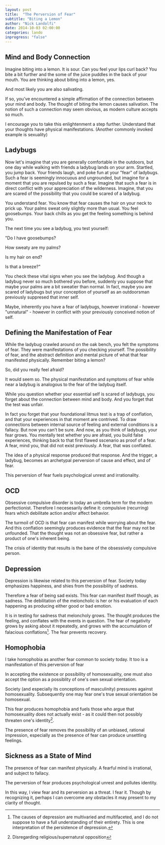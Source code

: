 ```yaml
---
layout: post
title:  "The Perversion of Fear"
subtitle: "Biting a Lemon"
author: "Nick Landolfi"
date: 2014-10-03 02:00:00
categories: lando
inprogress: "false"
---
```


Mind and Body Connection
------------------------

Imagine biting into a lemon. It is sour. Can you feel your lips curl back? You bite a bit further and the some of the juice puddles in the back of your mouth. You are thinking about biting into a lemon, yes.

And most likely you are also salivating.

If so, you've encountered a simple affirmation of the connection between your mind and body. The thought of biting the lemon causes salivation. The notion of such a connection may seem obvious, as modern culture accepts so much.

I encourage you to take this enlightenment a step further. Understand that your thoughts have physical manifestations. (Another commonly invoked example is sexuality)

Ladybugs
--------

Now let's imagine that you are generally comfortable in the outdoors, but one day while walking with friends a ladybug lands on your arm. Startled, you jump back. Your friends laugh, and poke fun at your "fear" of ladybugs. Such a fear is seemingly innocuous and ungrounded, but imagine for a moment that you are repulsed by such a fear. Imagine that such a fear is in direct conflict with your appreciation of the wilderness. Imagine, that you are scared of the possibility that you could be scared of a ladybug.

You understand fear. You know that fear causes the hair on your neck to prick up. Your palms sweat only slightly more than usual. You feel goosebumps. Your back chills as you get the feeling something is behind you.

The next time you see a ladybug, you test yourself:

"Do I have goosebumps?

How sweaty are my palms?

Is my hair on end?

Is that a breeze?"

You check these vital signs when you see the ladybug. And though a ladybug never so much bothered you before, suddenly you suppose that maybe your palms are a bit sweatier than normal. In fact, maybe you are scared of ladybugs but your conception of yourself as an outdoorsman previously suppresed that inner self.

Maybe, inherently you have a fear of ladybugs, however irrational - however "unnatural" - however in conflict with your previously conceived notion of self.

Defining the Manifestation of Fear
---------------------------------

While the ladybug crawled around on the oak bench, you felt the symptoms of fear. They were manifestations of you checking yourself. The possibility of fear, and the abstract definition and mental picture of what that fear manifested physically. Remember biting a lemon?

So, did you really feel afraid?

It would seem so. The physical manifestation and symptoms of fear while near a ladybug is analogous to the fear of the ladybug itself.

While you question whether your essential self is scared of ladybugs, you forget about the connection between mind and body. And you forget that the test was unfair.

In fact you forget that your foundational litmus test is a trap of conflation, and that your experiences in that moment are contrived. To draw connections between internal source of feeling and external conditions is a fallacy. But now you can't be sure. And now, as you think of ladybugs, your fear grows. You mentally test whether you are afraid, you build false experiences, thinking back to that first flawed sscenario as proof of a fear. A fear, mind you, that did not exist previously. A fear, that was conflated.

The idea of a physical response produced that response. And the trigger, a ladybug, becomes an archetypal perversion of cause and effect, and of fear.

This perversion of fear fuels psychological unrest and irrationality.

OCD
---

Obsessive compulsive disorder is today an umbrella term for the modern perfectionist. Therefore I necesesarily define it:  compulsive (recurring) fears which debilitate action and/or affect behavior.

The turmoil of OCD is that fear can manifest while worrying about the fear. And this conflation seemingly produces evidence that the fear may not be unfounded. That the thought was not an obsessive fear, but rather a product of one's inherent being.

The crisis of identity that results is the bane of the obsessively compulsive person.

Depression
----------

Depression is likewise related to this perversion of fear. Society today emphasizes happiness, and shies from the possibility of sadness.

Therefore a fear of being sad exists. This fear can manifest itself though, as sadness. The debilitation of the meloncholic is her or his evaluation of each happening as producing either good or bad emotion.

It is in testing for sadness that meloncholy grows. The thought produces the feeling, and conflates with the events in question.  The fear of negativity grows by asking about it repeatedly, and grows with the accumulation of falacious conflations[^1]. The fear prevents recovery.

Homophobia
----------

I take homophobia as another fear common to society today. It too is a manifestation of this perversion of fear

In accepting the existence or possibility of homosexuality, one must also accept the option as a possiblity of one's own sexual orientation.

Society (and especially its conceptions of masculinity) pressures against homosexuality. Subsequently one may fear one's true sexual orientation be homosexual.

This fear produces homophobia and fuels those who argue that homosexuality does not actually exist - as it could then not possibly threaten one's identity[^2].

The presence of fear removes the possibility of an unbiased, rational impression, especially as the presence of fear can produce unsettling feelings.

Sickness as a State of Mind
---------------------------

The presence of fear can manifest physically. A fearful mind is irrational, and subject to fallacy.

The perversion of fear produces psychological unrest and pollutes identity.

In this way, I view fear and its perversion as a threat. I fear it. Though by recognizing it, perhaps I can overcome any obstacles it may present to my clarity of thought.

[^1]: The causes of depression are multivaried and multifaceted, and I do not suppose to have a full understanding of their entirety. This is one interpretation of the persistence of depression.
[^2]: Disregarding religious/supernatural opposition
